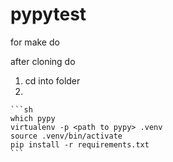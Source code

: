 # pypytest

for make do


after cloning do

1. cd into folder
2. 

    ```sh
    which pypy
    virtualenv -p <path to pypy> .venv
    source .venv/bin/activate
    pip install -r requirements.txt
    ```